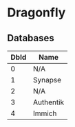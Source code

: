# Dragonfly

## Databases

| DbId | Name      |
|------|-----------|
| 0    | N/A       |
| 1    | Synapse   |
| 2    | N/A       |
| 3    | Authentik |
| 4    | Immich    |

